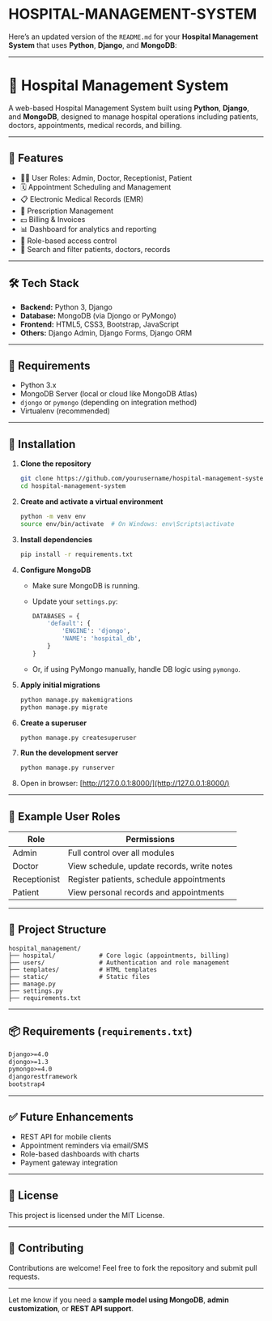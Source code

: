 # HOSPITAL-MANAGEMENT-SYSTEM
Here’s an updated version of the `README.md` for your **Hospital Management System** that uses **Python**, **Django**, and **MongoDB**:

---

# 🏥 Hospital Management System

A web-based Hospital Management System built using **Python**, **Django**, and **MongoDB**, designed to manage hospital operations including patients, doctors, appointments, medical records, and billing.

---

## 🔧 Features

* 👨‍⚕️ User Roles: Admin, Doctor, Receptionist, Patient
* 🗓️ Appointment Scheduling and Management
* 📋 Electronic Medical Records (EMR)
* 💊 Prescription Management
* 💵 Billing & Invoices
* 📊 Dashboard for analytics and reporting
* 🔐 Role-based access control
* 🔎 Search and filter patients, doctors, records

---

## 🛠️ Tech Stack

* **Backend:** Python 3, Django
* **Database:** MongoDB (via Djongo or PyMongo)
* **Frontend:** HTML5, CSS3, Bootstrap, JavaScript
* **Others:** Django Admin, Django Forms, Django ORM

---

## 🧰 Requirements

* Python 3.x
* MongoDB Server (local or cloud like MongoDB Atlas)
* `djongo` or `pymongo` (depending on integration method)
* Virtualenv (recommended)

---

## 🚀 Installation

1. **Clone the repository**

   ```bash
   git clone https://github.com/yourusername/hospital-management-system.git
   cd hospital-management-system
   ```

2. **Create and activate a virtual environment**

   ```bash
   python -m venv env
   source env/bin/activate  # On Windows: env\Scripts\activate
   ```

3. **Install dependencies**

   ```bash
   pip install -r requirements.txt
   ```

4. **Configure MongoDB**

   * Make sure MongoDB is running.
   * Update your `settings.py`:

     ```python
     DATABASES = {
         'default': {
             'ENGINE': 'djongo',
             'NAME': 'hospital_db',
         }
     }
     ```
   * Or, if using PyMongo manually, handle DB logic using `pymongo`.

5. **Apply initial migrations**

   ```bash
   python manage.py makemigrations
   python manage.py migrate
   ```

6. **Create a superuser**

   ```bash
   python manage.py createsuperuser
   ```

7. **Run the development server**

   ```bash
   python manage.py runserver
   ```

8. Open in browser: [http://127.0.0.1:8000/](http://127.0.0.1:8000/)

---

## 🧪 Example User Roles

| Role         | Permissions                                |
| ------------ | ------------------------------------------ |
| Admin        | Full control over all modules              |
| Doctor       | View schedule, update records, write notes |
| Receptionist | Register patients, schedule appointments   |
| Patient      | View personal records and appointments     |

---

## 📁 Project Structure

```
hospital_management/
├── hospital/            # Core logic (appointments, billing)
├── users/               # Authentication and role management
├── templates/           # HTML templates
├── static/              # Static files
├── manage.py
├── settings.py
├── requirements.txt
```

---

## 📦 Requirements (`requirements.txt`)

```txt
Django>=4.0
djongo>=1.3
pymongo>=4.0
djangorestframework
bootstrap4
```

---

## ✅ Future Enhancements

* REST API for mobile clients
* Appointment reminders via email/SMS
* Role-based dashboards with charts
* Payment gateway integration

---

## 📄 License

This project is licensed under the MIT License.

---

## 🤝 Contributing

Contributions are welcome! Feel free to fork the repository and submit pull requests.

---

Let me know if you need a **sample model using MongoDB**, **admin customization**, or **REST API support**.
